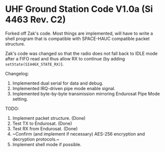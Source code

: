 # UHF Ground Station Code V1.0a (Si 4463 Rev. C2)
Forked off Zak's code. Most things are implemented, will have to write a shell program that is compatible with SPACE-HAUC compatible packet structure.

Zak's code was changed so that the radio does not fall back to IDLE mode after a FIFO read and thus allow RX to continue (by adding `setState(SI446X_STATE_RX)`).

Changelog:

1. Implemented dual serial for data and debug. 
1. Implemented IRQ-driven pipe mode enable signal.
1. Implemented byte-by-byte transmission mirroring Endurosat Pipe Mode setting.

TODO:
1. Implement packet structure. (Done)
1. Test TX to Endurosat. (Done)
1. Test RX from Endurosat. (Done)
1. ~Confirm (and implement if necessary) AES-256 encryption and decryption protocols.~
1. Implement shell mode if possible.